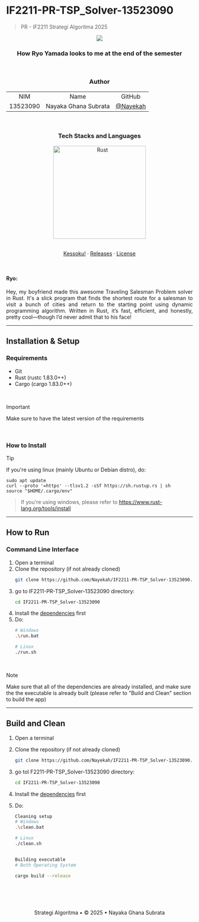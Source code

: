 # IF2211-PR-TSP_Solver-13523090

> PR - IF2211 Strategi Algoritma 2025
<p align="center">
    <img src="https://github.com/user-attachments/assets/9a4b3715-9e0b-480a-928a-26c009a1eaa1">
</p>
    <h3 align="center">How Ryo Yamada looks to me at the end of the semester</h3>

<br/>
 <div align="center" id="contributor">
   <strong>
     <h3> Author </h3>
     <table align="center">
       <tr align="center">
         <td>NIM</td>
         <td>Name</td>
         <td>GitHub</td>
       </tr>
       <tr align="center">
         <td>13523090</td>
         <td>Nayaka Ghana Subrata</td>
         <td><a href="https://github.com/Nayekah">@Nayekah</a></td>
       </tr>
     </table>
   </strong>
 </div>

<br/>
<div align="center">
  <h3>Tech Stacks and Languages</h3>

  <p>
    <img src="https://github.com/user-attachments/assets/6f00d5dc-6c08-472b-aa1e-36b69c56c547" alt="Rust" width="250"/>
  </p>
</div>

 <p align="center">
    <br />
    <a href="https://youtu.be/7FDRQifEMUQ?si=gKheP3GnBORXsDY4">Kessoku!</a>
    ·
    <a href="https://github.com/Nayekah/IF2211-PR-TSP_Solver-13523090/releases/">Releases</a>
    ·
    <a href="https://github.com/Nayekah/IF2211-PR-TSP_Solver-13523090/blob/main/LICENSE">License</a>
</p>

<br/>

#### Ryo:
<div style="text-align: justify">
Hey, my boyfriend made this awesome Traveling Salesman Problem solver in Rust. It's a slick program that finds the shortest route for a salesman to visit a bunch of cities and return to the starting point using dynamic programming algorithm. Written in Rust, it’s fast, efficient, and honestly, pretty cool—though I’d never admit that to his face!
</div>

---
## Installation & Setup
 
### Requirements
- Git
- Rust (rustc 1.83.0++)
- Cargo (cargo 1.83.0++)

<br/>

> [!IMPORTANT]
> Make sure to have the latest version of the requirements

<br/>

### How to Install

<a id="dependencies"></a>
> [!TIP]  
> If you're using linux (mainly Ubuntu or Debian distro), do:
   ```
   sudo apt update
   curl --proto '=https' --tlsv1.2 -sSf https://sh.rustup.rs | sh
   source "$HOME/.cargo/env"
```
> If you're using windows, please refer to https://www.rust-lang.org/tools/install

---
 ## How to Run
 ### Command Line Interface
 1. Open a terminal
 2. Clone the repository (if not already cloned)
       ```bash
    git clone https://github.com/Nayekah/IF2211-PR-TSP_Solver-13523090.git
    
 3. go to IF2211-PR-TSP_Solver-13523090 directory:
       ```bash
    cd IF2211-PR-TSP_Solver-13523090
    
 4. Install the [dependencies](#dependencies) first
 5. Do: 
    ```bash
    # Windows
    .\run.bat

    # Linux
    ./run.sh

<br/>

> [!Note]
> Make sure that all of the dependencies are already installed, and make sure the the executable is already built (please refer to "Build and Clean" section to build the app)

---
 ## Build and Clean
 1. Open a terminal
 2. Clone the repository (if not already cloned)
       ```bash
    git clone https://github.com/Nayekah/IF2211-PR-TSP_Solver-13523090.git
    
 3. go toI F2211-PR-TSP_Solver-13523090 directory:
       ```bash
    cd IF2211-PR-TSP_Solver-13523090
 5. Install the [dependencies](#dependencies) first

 7. Do: 
    ```bash
    Cleaning setup
    # Windows
    .\clean.bat

    # Linux
    ./clean.sh


    Building executable
    # Both Operating System
    
    cargo build --release

 <br/>
 <br/>
 <br/>
 <br/>

 <div align="center">
 Strategi Algoritma • © 2025 • Nayaka Ghana Subrata
 </div>
